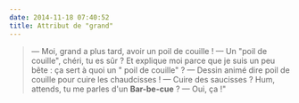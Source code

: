 ```yaml
---
date: 2014-11-18 07:40:52
title: Attribut de "grand"
---
```


> — Moi, grand a plus tard, avoir un poil de couille !
> — Un "poil de couille", chéri, tu es sûr ? Et explique moi parce que je suis un peu bête : ça sert à quoi un " poil de couille" ?
> — Dessin animé dire poil de couille pour cuire les chaudcisses !
> — Cuire des saucisses ? Hum, attends, tu me parles d'un **Bar-be-cue** ?
> — Oui, ça !"

